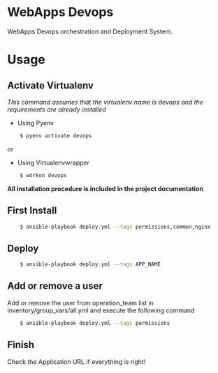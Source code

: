 # WebApps Devops

WebApps Devops orchestration and Deployment System. 
 
Usage
=====

Activate Virtualenv
-------------------

*This command assumes that the virtualenv name is devops and the
 requirements are already installed*

- Using Pyenv

```bash
    $ pyenv activate devops
```

or

- Using Virtualenvwrapper

```bash
    $ workon devops
```

**All installation procedure is included in the project documentation**

First Install
-------------

```bash
    $ ansible-playbook deploy.yml --tags permissions,common,nginx
```

Deploy
------

```bash
    $ ansible-playbook deploy.yml --tags APP_NAME
```

Add or remove a user
--------------------

Add or remove the user from operation_team list in inventory/group_vars/all.yml and execute the following command

```bash
    $ ansible-playbook deploy.yml --tags permissions
```


Finish
------

Check the Application URL if everything is right!
